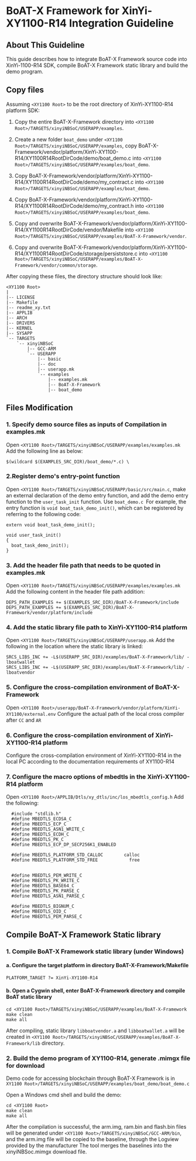 # BoAT-X Framework for XinYi-XY1100-R14 Integration Guideline


## About This Guideline

This guide describes how to integrate BoAT-X Framework source code into XinYi-1100-R14 SDK, compile BoAT-X Framework static library and build the demo program.


## Copy files

Assuming `<XY1100 Root>` to be the root directory of XinYi-XY1100-R14 platform SDK:

1. Copy the entire BoAT-X-Framework directory into `<XY1100 Root>/TARGETS/xinyiNBSoC/USERAPP/examples`.

2. Create a new folder `boat_demo` under `<XY1100 Root>/TARGETS/xinyiNBSoC/USERAPP/examples`, copy BoAT-X-Framework/vendor/platform/XinYi-XY1100-R14/XY1100R14RootDirCode/demo/boat_demo.c into `<XY1100 Root>/TARGETS/xinyiNBSoC/USERAPP/examples/boat_demo`.

3. Copy BoAT-X-Framework/vendor/platform/XinYi-XY1100-R14/XY1100R14RootDirCode/demo/my_contract.c into `<XY1100 Root>/TARGETS/xinyiNBSoC/USERAPP/examples/boat_demo`.

4. Copy BoAT-X-Framework/vendor/platform/XinYi-XY1100-R14/XY1100R14RootDirCode/demo/my_contract.h into `<XY1100 Root>/TARGETS/xinyiNBSoC/USERAPP/examples/boat_demo`.

5. Copy and overwrite BoAT-X-Framework/vendor/platform/XinYi-XY1100-R14/XY1100R14RootDirCode/vendor/Makefile into `<XY1100 Root>/TARGETS/xinyiNBSoC/USERAPP/examples/BoAT-X-Framework/vendor`.

6. Copy and overwrite BoAT-X-Framework/vendor/platform/XinYi-XY1100-R14/XY1100R14RootDirCode/storage/persiststore.c into `<XY1100 Root>/TARGETS/xinyiNBSoC/USERAPP/examples/BoAT-X-Framework/vendor/common/storage`.


After copying these files, the directory structure should look like:

```
<XY1100 Root>
|
|-- LICENSE
|-- Makefile
|-- readme_xy.txt
|-- APPLIB
|-- ARCH
|-- DRIVERS
|-- KERNEL
|-- SYSAPP
`-- TARGETS 
    `-- xinyiNBSoC
        |-- GCC-ARM    
        `-- USERAPP
            |-- basic
            |-- doc
            |-- userapp.mk
            `-- examples
                |-- examples.mk
                |-- BoAT-X-Framework
                |-- boat_demo   
```


## Files Modification

### 1. Specify demo source files as inputs of Compilation in examples.mk

Open `<XY1100 Root>/TARGETS/xinyiNBSoC/USERAPP/examples/examples.mk` 
Add the following line as below:
```
$(wildcard $(EXAMPLES_SRC_DIR)/boat_demo/*.c) \
```

### 2.Register demo's entry-point function
Open `<XY1100 Root>/TARGETS/xinyiNBSoC/USERAPP/basic/src/main.c`, make an external declaration of the demo entry function, and add the demo entry function to the `user_task_init` function. Use `boat_demo.c `For example, the entry function is `void boat_task_demo_init()`, which can be registered by referring to the following code:
```
extern void boat_task_demo_init();

void user_task_init()
{
  boat_task_demo_init();
}
```

### 3. Add the header file path that needs to be quoted in examples.mk

Open `<XY1100 Root>/TARGETS/xinyiNBSoC/USERAPP/examples/examples.mk` 
Add the following content in the header file path addition:
```
DEPS_PATH_EXAMPLES += $(EXAMPLES_SRC_DIR)/BoAT-X-Framework/include
DEPS_PATH_EXAMPLES += $(EXAMPLES_SRC_DIR)/BoAT-X-Framework/vendor/platform/include
```


### 4. Add the static library file path to XinYi-XY1100-R14 platform
Open `<XY1100 Root>/TARGETS/xinyiNBSoC/USERAPP/userapp.mk` 
Add the following in the location where the static library is linked:
```
SRCS_LIBS_INC += -L$(USERAPP_SRC_DIR)/examples/BoAT-X-Framework/lib/ -lboatwallet
SRCS_LIBS_INC += -L$(USERAPP_SRC_DIR)/examples/BoAT-X-Framework/lib/ -lboatvendor
```

### 5. Configure the cross-compilation environment of BoAT-X-Framework
Open `<XY1100 Root>/userapp/BoAT-X-Framework/vendor/platform/XinYi-XY1100/external.env` 
Configure the actual path of the local cross compiler after `CC` and `AR`

### 6. Configure the cross-compilation environment of XinYi-XY1100-R14 platform
Configure the cross-compilation environment of XinYi-XY1100-R14 in the local PC according to the documentation requirements of XY1100-R14


### 7. Configure the macro options of mbedtls in the XinYi-XY1100-R14 platform
Open `<XY1100 Root>/APPLIB/Dtls/xy_dtls/inc/los_mbedtls_config.h`
Add the following:
```
  #include "stdlib.h"
  #define MBEDTLS_ECDSA_C
  #define MBEDTLS_ECP_C
  #define MBEDTLS_ASN1_WRITE_C
  #define MBEDTLS_ECDH_C
  #define MBEDTLS_PK_C
  #define MBEDTLS_ECP_DP_SECP256K1_ENABLED

  #define MBEDTLS_PLATFORM_STD_CALLOC        calloc
  #define MBEDTLS_PLATFORM_STD_FREE            free


  #define MBEDTLS_PEM_WRITE_C
  #define MBEDTLS_PK_WRITE_C
  #define MBEDTLS_BASE64_C
  #define MBEDTLS_PK_PARSE_C
  #define MBEDTLS_ASN1_PARSE_C

  #define MBEDTLS_BIGNUM_C
  #define MBEDTLS_OID_C
  #define MBEDTLS_PEM_PARSE_C
```

## Compile BoAT-X Framework Static library

### 1. Compile BoAT-X Framework static library (under Windows)

   #### a. Configure the target platform in directory BoAT-X-Framework/Makefile
   ```
   PLATFORM_TARGET ?= XinYi-XY1100-R14
   ```

   #### b. Open a Cygwin shell, enter BoAT-X-Framework directory and compile BoAT static library
   ```
   cd <XY1100 Root>/TARGETS/xinyiNBSoC/USERAPP/examples/BoAT-X-Framework
   make clean
   make all
   ```

   After compiling, static library `libboatvendor.a` and `libboatwallet.a` will be created in `<XY1100 Root>/TARGETS/xinyiNBSoC/USERAPP/examples/BoAT-X-Framework/lib` directory.


### 2. Build the demo program of XY1100-R14, generate .mimgx file for download

   Demo code for accessing blockchain through BoAT-X Framework is in `XY1100 Root>/TARGETS/xinyiNBSoC/USERAPP/examples/boat_demo/boat_demo.c`

   Open a Windows cmd shell and build the demo:
   ```
   cd <XY1100 Root>
   make clean
   make all
   ```
   After the compilation is successful, the arm.img, ram.bin and flash.bin files will be generated under `<XY1100 Root>/TARGETS/xinyiNBSoC/GCC-ARM/bin`, and the arm.img file will be copied to the baseline, through the Logview provided by the manufacturer The tool merges the baselines into the xinyiNBSoc.mimgx download file.

